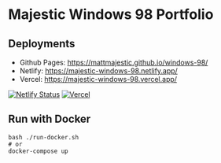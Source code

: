 # Majestic Windows 98 Portfolio

## Deployments
- Github Pages: https://mattmajestic.github.io/windows-98/
- Netlify: https://majestic-windows-98.netlify.app/
- Vercel: https://majestic-windows-98.vercel.app/

[![Netlify Status](https://api.netlify.com/api/v1/badges/923f1031-8bcf-43ed-ad7d-cc6b8b4a812b/deploy-status)](https://majestic-windows-98.netlify.app/)
[![Vercel](http://therealsujitk-vercel-badge.vercel.app/?app=therealsujitk-vercel-badge)](https://majestic-windows-98.vercel.app/)

## Run with Docker 
```
bash ./run-docker.sh
# or
docker-compose up
```